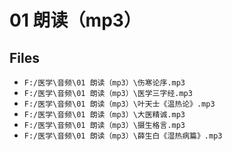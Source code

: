 # 01 朗读（mp3）

## Files

- `F:/医学\音频\01 朗读（mp3）\伤寒论序.mp3`
- `F:/医学\音频\01 朗读（mp3）\医学三字经.mp3`
- `F:/医学\音频\01 朗读（mp3）\叶天士《温热论》.mp3`
- `F:/医学\音频\01 朗读（mp3）\大医精诚.mp3`
- `F:/医学\音频\01 朗读（mp3）\摄生格言.mp3`
- `F:/医学\音频\01 朗读（mp3）\薛生白《湿热病篇》.mp3`
